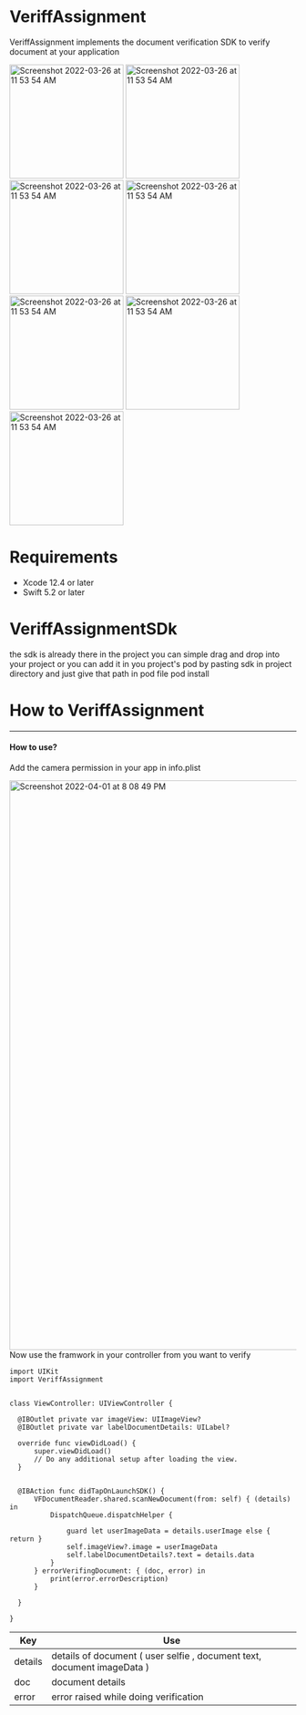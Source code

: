 # VeriffAssignment
   VeriffAssignment implements the document verification SDK to verify document at your application 


<div>
   <img width="200" alt="Screenshot 2022-03-26 at 11 53 54 AM" src="https://user-images.githubusercontent.com/44162605/161282931-bfc06907-a948-404c-95ec-4366b4daf89b.jpeg">

<img width="200" alt="Screenshot 2022-03-26 at 11 53 54 AM" src="https://user-images.githubusercontent.com/44162605/161282979-f4c33ed6-659e-4527-9cb6-c51cd9ef384a.jpeg">

<img width="200" alt="Screenshot 2022-03-26 at 11 53 54 AM" src="https://user-images.githubusercontent.com/44162605/161283128-1825da97-64ee-4082-bd67-0e1b48e8bc5a.jpeg">


<img width="200" alt="Screenshot 2022-03-26 at 11 53 54 AM" src="https://user-images.githubusercontent.com/44162605/161283174-87b911ab-156e-4341-918b-7adca53923e6.jpeg">

<img width="200" alt="Screenshot 2022-03-26 at 11 53 54 AM" src="https://user-images.githubusercontent.com/44162605/161283217-53533e3f-a9a8-47d3-842b-044698728d41.png">


<img width="200" alt="Screenshot 2022-03-26 at 11 53 54 AM" src="https://user-images.githubusercontent.com/44162605/161283277-32b3a72e-b04e-4c77-9a2f-e99cca80c032.png">


<img width="200" alt="Screenshot 2022-03-26 at 11 53 54 AM" src="https://user-images.githubusercontent.com/44162605/161283314-68619078-a452-4dbb-9ccd-40462e8d1092.jpeg">
</div>




# Requirements

  * Xcode 12.4 or later 
  * Swift 5.2 or later 

# VeriffAssignmentSDk 
   the sdk is already there in the project you can simple drag and drop into your project or you can add it in you project's pod by pasting sdk in project directory and just give that path in pod file pod install
 
# How to VeriffAssignment
-----------------------------------------------------------------------------
  
  #### How to use? ####
   Add the camera permission in your app in info.plist 


  <img width="1000" alt="Screenshot 2022-04-01 at 8 08 49 PM" src="https://user-images.githubusercontent.com/44162605/161285821-314dc62c-83f0-4276-8dd2-af4b2ce533bf.png">
  Now use the framwork in your controller from you want to verify 
  

  ``` 
import UIKit
import VeriffAssignment


class ViewController: UIViewController {

    @IBOutlet private var imageView: UIImageView?
    @IBOutlet private var labelDocumentDetails: UILabel?

    override func viewDidLoad() {
        super.viewDidLoad()
        // Do any additional setup after loading the view.
    }


    @IBAction func didTapOnLaunchSDK() {
        VFDocumentReader.shared.scanNewDocument(from: self) { (details) in
            DispatchQueue.dispatchHelper {
                
                guard let userImageData = details.userImage else { return }
                self.imageView?.image = userImageData
                self.labelDocumentDetails?.text = details.data
            }
        } errorVerifingDocument: { (doc, error) in
            print(error.errorDescription)
        }

    }
    
}
  
  ```
  


Key             | Use 
--------------- | -----------------------------------
details         | details of document ( user selfie , document text, document imageData )
doc             | document details
error           | error raised while doing verification 
